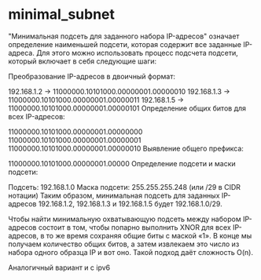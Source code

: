 # minimal_subnet


"Минимальная подсеть для заданного набора IP-адресов" означает определение наименьшей подсети, которая содержит все заданные IP-адреса. Для этого можно использовать процесс подсчета подсети, который включает в себя следующие шаги:

Преобразование IP-адресов в двоичный формат:

192.168.1.2 -> 11000000.10101000.00000001.00000010
192.168.1.3 -> 11000000.10101000.00000001.00000011
192.168.1.5 -> 11000000.10101000.00000001.00000101
Определение общих битов для всех IP-адресов:

11000000.10101000.00000001.00000000
11000000.10101000.00000001.00000001
11000000.10101000.00000001.00000010
Выявление общего префикса:

11000000.10101000.00000001.00000
Определение подсети и маски подсети:

Подсеть: 192.168.1.0
Маска подсети: 255.255.255.248 (или /29 в CIDR нотации)
Таким образом, минимальная подсеть для заданных IP-адресов 192.168.1.2, 192.168.1.3 и 192.168.1.5 будет 192.168.1.0/29.


Чтобы найти минимальную охватывающую подсеть между набором IP-адресов состоит в том, чтобы попарно выполнить XNOR для всех IP-адресов, в то же время сохраняя общие биты с маской «1». В конце мы получаем количество общих битов, а затем извлекаем это число из набора одного образца IP и вот оно.
Такой подход даёт сложность O(n).

Аналогичный вариант и с ipv6